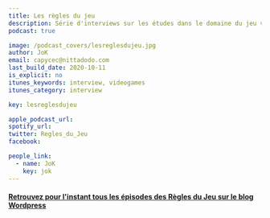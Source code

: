 ```yaml
---
title: Les règles du jeu
description: Série d'interviews sur les études dans le domaine du jeu vidéo.  
podcast: true

image: /podcast_covers/lesreglesdujeu.jpg
author: JoK
email: capycec@nittadodo.com
last_build_date: 2020-10-11
is_explicit: no
itunes_keywords: interview, videogames
itunes_category: interview

key: lesreglesdujeu

apple_podcast_url: 
spotify_url: 
twitter: Regles_du_Jeu
facebook:

people_link: 
  - name: JoK
    key: jok
---
```


<Podcast/>

#### [Retrouvez pour l'instant tous les épisodes des Règles du Jeu sur le blog Wordpress](https://lesreglesdujeupodcast.wordpress.com/)